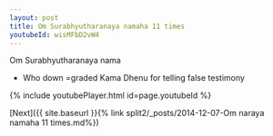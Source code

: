 ```yaml
---
layout: post
title: Om Surabhyutharanaya namaha 11 times
youtubeId: wisMFbD2vW4
---
```

 
 
Om Surabhyutharanaya nama 
 
 -  Who down =graded Kama Dhenu for telling false testimony 
 
  
 
  
 
 
 
 
 
 


{% include youtubePlayer.html id=page.youtubeId %}
 
[Next]({{ site.baseurl }}{% link  split2/_posts/2014-12-07-Om naraya namaha 11 times.md%})
 
